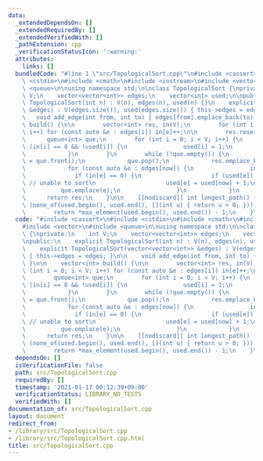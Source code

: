 ```yaml
---
data:
  _extendedDependsOn: []
  _extendedRequiredBy: []
  _extendedVerifiedWith: []
  _pathExtension: cpp
  _verificationStatusIcon: ':warning:'
  attributes:
    links: []
  bundledCode: "#line 1 \"src/TopologicalSort.cpp\"\n#include <cassert>\n#include\
    \ <cstdio>\n#include <cmath>\n#include <iostream>\n#include <vector>\n#include\
    \ <queue>\n\nusing namespace std;\n\nclass TopologicalSort {\nprivate:\n    int\
    \ V;\n    vector<vector<int>> edges;\n    vector<int> used;\n\npublic:\n    explicit\
    \ TopologicalSort(int n) : V(n), edges(n), used(n) {}\n    explicit TopologicalSort(vector<vector<int>>\
    \ &edges) : V(edges.size()), used(edges.size()) { this->edges = edges; }\n\n \
    \   void add_edge(int from, int to) { edges[from].emplace_back(to); }\n\n    vector<int>\
    \ build() {\n\n        vector<int> res, in(V);\n        for (int i = 0; i < V;\
    \ i++) for (const auto &e : edges[i]) in[e]++;\n\n        res.reserve(V);\n  \
    \      queue<int> que;\n        for (int i = 0; i < V; i++) {\n            if\
    \ (in[i] == 0 && !used[i]) {\n                used[i] = 1;\n                que.emplace(i);\n\
    \            }\n        }\n        while (!que.empty()) {\n            int now\
    \ = que.front();\n            que.pop();\n            res.emplace_back(now);\n\
    \            for (const auto &e : edges[now]) {\n                in[e]--;\n  \
    \              if (in[e] == 0) {\n                    if (used[e]) return vector<int>();\
    \ // unable to sort\n                    used[e] = used[now] + 1;\n          \
    \          que.emplace(e);\n                }\n            }\n        }\n\n  \
    \      return res;\n    }\n\n    [[nodiscard]] int longest_path() {\n        if\
    \ (none_of(used.begin(), used.end(), [](int u) { return u > 0; })) build();\n\
    \        return *max_element(used.begin(), used.end()) - 1;\n    }\n\n};\n"
  code: "#include <cassert>\n#include <cstdio>\n#include <cmath>\n#include <iostream>\n\
    #include <vector>\n#include <queue>\n\nusing namespace std;\n\nclass TopologicalSort\
    \ {\nprivate:\n    int V;\n    vector<vector<int>> edges;\n    vector<int> used;\n\
    \npublic:\n    explicit TopologicalSort(int n) : V(n), edges(n), used(n) {}\n\
    \    explicit TopologicalSort(vector<vector<int>> &edges) : V(edges.size()), used(edges.size())\
    \ { this->edges = edges; }\n\n    void add_edge(int from, int to) { edges[from].emplace_back(to);\
    \ }\n\n    vector<int> build() {\n\n        vector<int> res, in(V);\n        for\
    \ (int i = 0; i < V; i++) for (const auto &e : edges[i]) in[e]++;\n\n        res.reserve(V);\n\
    \        queue<int> que;\n        for (int i = 0; i < V; i++) {\n            if\
    \ (in[i] == 0 && !used[i]) {\n                used[i] = 1;\n                que.emplace(i);\n\
    \            }\n        }\n        while (!que.empty()) {\n            int now\
    \ = que.front();\n            que.pop();\n            res.emplace_back(now);\n\
    \            for (const auto &e : edges[now]) {\n                in[e]--;\n  \
    \              if (in[e] == 0) {\n                    if (used[e]) return vector<int>();\
    \ // unable to sort\n                    used[e] = used[now] + 1;\n          \
    \          que.emplace(e);\n                }\n            }\n        }\n\n  \
    \      return res;\n    }\n\n    [[nodiscard]] int longest_path() {\n        if\
    \ (none_of(used.begin(), used.end(), [](int u) { return u > 0; })) build();\n\
    \        return *max_element(used.begin(), used.end()) - 1;\n    }\n\n};\n"
  dependsOn: []
  isVerificationFile: false
  path: src/TopologicalSort.cpp
  requiredBy: []
  timestamp: '2021-01-17 00:12:39+09:00'
  verificationStatus: LIBRARY_NO_TESTS
  verifiedWith: []
documentation_of: src/TopologicalSort.cpp
layout: document
redirect_from:
- /library/src/TopologicalSort.cpp
- /library/src/TopologicalSort.cpp.html
title: src/TopologicalSort.cpp
---
```

